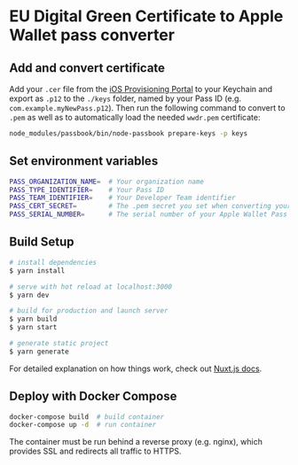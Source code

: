 # EU Digital Green Certificate to Apple Wallet pass converter

## Add and convert certificate

Add your `.cer` file from the [iOS Provisioning Portal](https://developer.apple.com/ios/manage/passtypeids/index.action) to your Keychain and export  as `.p12` to the `./keys` folder, named by your Pass ID (e.g. `com.example.myNewPass.p12`). Then run the following command to convert to `.pem` as well as to automatically load the needed `wwdr.pem` certificate:

```bash
node_modules/passbook/bin/node-passbook prepare-keys -p keys
```

## Set environment variables

```bash
PASS_ORGANIZATION_NAME=  # Your organization name
PASS_TYPE_IDENTIFIER=    # Your Pass ID
PASS_TEAM_IDENTIFIER=    # Your Developer Team identifier
PASS_CERT_SECRET=        # The .pem secret you set when converting your signing certificate from .p12 to .pem
PASS_SERIAL_NUMBER=      # The serial number of your Apple Wallet Pass
```

## Build Setup

```bash
# install dependencies
$ yarn install

# serve with hot reload at localhost:3000
$ yarn dev

# build for production and launch server
$ yarn build
$ yarn start

# generate static project
$ yarn generate
```

For detailed explanation on how things work, check out [Nuxt.js docs](https://nuxtjs.org).


## Deploy with Docker Compose

```bash
docker-compose build  # build container
docker-compose up -d  # run container
```

The container must be run behind a reverse proxy (e.g. nginx), which provides SSL and redirects all traffic to HTTPS.



